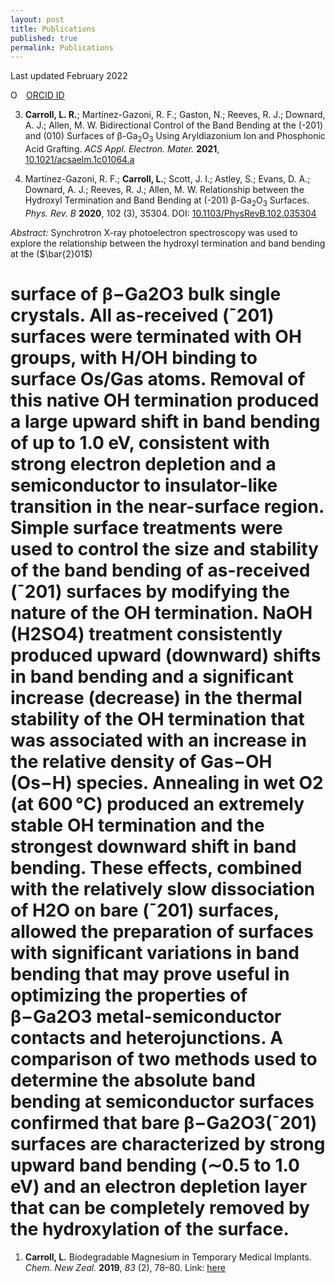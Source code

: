 ```yaml
---
layout: post
title: Publications
published: true
permalink: Publications
---
```


Last updated February 2022

<img src="https://orcid.org/sites/default/files/images/orcid_16x16.png" style="width:1em;margin-right:.5em;" alt="ORCID iD icon"> <a href="https://orcid.org/0000-0001-6721-5696">ORCID ID</a>

3. **Carroll, L. R.**; Martínez-Gazoni, R. F.; Gaston, N.; Reeves, R. J.; Downard, A. J.; Allen, M. W.
Bidirectional Control of the Band Bending at the (-201) and (010) Surfaces of β-Ga<sub>2</sub>O<sub>3</sub> Using Aryldiazonium Ion and Phosphonic Acid Grafting. *ACS Appl. Electron. Mater.* **2021**, <a href="https://pubs.acs.org/doi/abs/10.1021/acsaelm.1c01064">10.1021/acsaelm.1c01064.a</a>

2. Martínez-Gazoni, R. F.; **Carroll, L.**; Scott, J. I.; Astley, S.; Evans, D. A.; Downard, A. J.; Reeves, R. J.; Allen, M. W.
Relationship between the Hydroxyl Termination and Band Bending at (-201) β-Ga<sub>2</sub>O<sub>3</sub> Surfaces. *Phys. Rev. B* **2020**, 102 (3), 35304. DOI: <a href="https://journals.aps.org/prb/abstract/10.1103/PhysRevB.102.035304">10.1103/PhysRevB.102.035304</a>

*Abstract:* Synchrotron X-ray photoelectron spectroscopy was used to explore the relationship between the hydroxyl termination and band bending at the ($\bar{2}01$)

# surface of β−Ga2O3 bulk single crystals. All as-received (¯201) surfaces were terminated with OH groups, with H/OH binding to surface Os/Gas atoms. Removal of this native OH termination produced a large upward shift in band bending of up to 1.0 eV, consistent with strong electron depletion and a semiconductor to insulator-like transition in the near-surface region. Simple surface treatments were used to control the size and stability of the band bending of as-received (¯201) surfaces by modifying the nature of the OH termination. NaOH (H2SO4) treatment consistently produced upward (downward) shifts in band bending and a significant increase (decrease) in the thermal stability of the OH termination that was associated with an increase in the relative density of Gas−OH (Os−H) species. Annealing in wet O2 (at 600 °C) produced an extremely stable OH termination and the strongest downward shift in band bending. These effects, combined with the relatively slow dissociation of H2O on bare (¯201) surfaces, allowed the preparation of surfaces with significant variations in band bending that may prove useful in optimizing the properties of β−Ga2O3 metal-semiconductor contacts and heterojunctions. A comparison of two methods used to determine the absolute band bending at semiconductor surfaces confirmed that bare β−Ga2O3(¯201) surfaces are characterized by strong upward band bending (∼0.5 to 1.0 eV) and an electron depletion layer that can be completely removed by the hydroxylation of the surface.

1. **Carroll, L.**
Biodegradable Magnesium in Temporary Medical Implants.
*Chem. New Zeal.* **2019**, *83* (2), 78–80. Link: <a href="https://nzic.org.nz/app/uploads/2019/05/CiNZ-Apr-2019.pdf">here</a>
